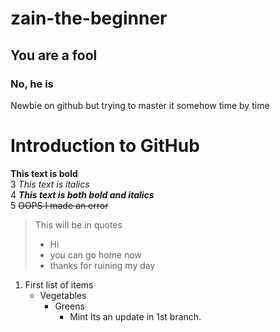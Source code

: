 # zain-the-beginner
## You are a fool
### No, he is
Newbie on github but trying to master it somehow time by time
# Introduction to GitHub
**This text is bold**\
3 *This text is italics*\
4 ***This text is both bold and italics***\
5 ~~OOPS I made an error~~
> This will be in quotes
> * Hi
> * you can go home now
> * thanks for ruining my day
1. First list of items
   - Vegetables
      - Greens
        - Mint
Its an update in 1st branch.
